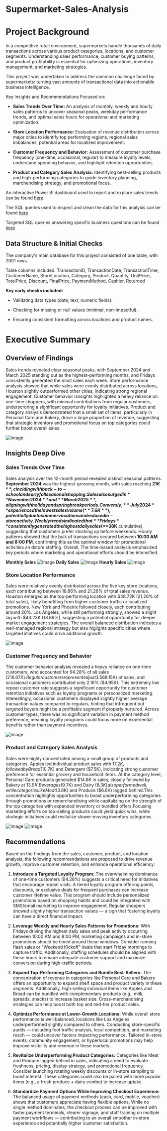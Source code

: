 # Supermarket-Sales-Analysis

# Project Background
In a competitive retail environment, supermarkets handle thousands of daily transactions across various product categories, locations, and customer segments. Understanding sales performance, customer buying patterns, and product profitability is essential for optimizing operations, inventory management, and marketing strategies.

This project was undertaken to address the common challenge faced by supermarkets: turning vast amounts of transactional data into actionable business intelligence. 

Key Insights and Recommendations Focused on:

- **Sales Trends Over Time:** An analysis of monthly, weekly and hourly sales patterns to uncover seasonal peaks, weekday performance trends, and optimal sales hours for operational and marketing optimization.

- **Store Location Performance:** Evaluation of revenue distribution across major cities to identify top performing regions, regional sales imbalances, potential areas for localized improvement.

- **Customer Frequency and Behavior:** Assessment of customer purchase frequency (one-time, occasional, regular) to measure loyalty levels, understand spending behavior, and highlight retention opportunities.

- **Product and Category Sales Analysis:** Identifying best-selling products and high-performing categories to guide inventory planning, marchendising stretegy, and promotional focus.


An interactive Power BI dashboard used to report and explore sales trends can be found [here](https://app.powerbi.com/links/HZlRLLXAl5?ctid=16d83ee6-254a-469d-a6cc-54e2ca2313e7&pbi_source=linkSh)

The SQL queries used to inspect and clean the data for this analysis can be found [here](https://github.com/Numb3rNinja/Quality-Assessment.git)

Targeted SQL queries answering specific business questions can be found [here](https://github.com/Numb3rNinja/Business-Questions.git
)



## Data Structure & Initial Checks
The company's main database for this project consisted of one table, with 2001 rows.

Table columns included: TransactionID, TransactionDate, TransactionTime, CustomerName, StoreLocation, Category, Product, Quantity, UnitPrice, TotalPrice, Discount, FinalPrice, PaymentMethod, Cashier, Returned

**Key early checks included:**

- Validating data types (date, text, numeric fields).

- Checking for missing or null values (minimal, non-impactful).

- Ensuring consistent formatting across locations and product names.


# Executive Summary

## Overview of Findings
Sales trends revealed clear seasonal peaks, with September 2024 and March 2025 standing out as the highest-performing months, and Fridays consistently generated the most sales each week. Store performance analysis showed that while sales were evenly distributed across locations, Houston slightly outperformed other cities, indicating strong regional engagement. Customer behavior isnsights highlighted a heavy reliance on one-time shoppers, with minimal contributions from regular customers, underscroring a significant opportunity for loyalty initiatives. Product and category analysis demonstrated that a small set of items, particularly in Personal Care and Bakery, drove a large proportion of revenue, suggesting that strategic inventory and promotional focus on top categories could further boost overall sales.

![Image](https://github.com/user-attachments/assets/d827453e-8898-49eb-a742-f557df3524d7)

## Insights Deep Dive

### Sales Trends Over Time
Sales analysis over the 12-month period revealed distinct seasonal patterns. **September 2024** was the highest-grossing month, with sales reaching **$21K**, cinciding with back-to-school and early fall seasonal shopping. Sales also surged in **November 2024** and **March 2025**, aligning with holiday and spring break periods. Conversly, **July 2024** experienced the lowest sales volume (**7.6K**), potentially due to summer vacations and reduced in-store activity.
Weekly trends indicated that **Fridays** consistently generated the highest daily sales (**$38K** cumulative), suggesting that customers prefer stocking up before weekends.
Hourly patterns showed that the bulk of transactions occured between **10:00 AM and 8:00 PM**, confirming this as the optimal window for promotional activities an dstore staffing. 
Overall, The time-based analysis emphasized key periods where marketing and operational efforts should be intensified.

**Monthly Sales** ![Image](https://github.com/user-attachments/assets/f7e9ba14-430a-4202-9184-3482080b5021)
**Daily Sales** ![Image](https://github.com/user-attachments/assets/28ed79bb-e1a5-41c3-86eb-e63a0b61aacb)
**Hourly Sales** ![Image](https://github.com/user-attachments/assets/36d9de26-a9ab-43ad-a5c8-44a9cc55fa62)


### Store Location Performance
Sales were relatively evenly distributed across the five key store locations, each contributing between 18.86% and 21.26% of total sales revenue. Houston emerged as the top-performing location with $48.72K (21.26% of total sales), likely benefiting from higher customer traffic or localized promotions. New York and Phoenix followed closely, each contributing around 20%. Los Angeles, while still performing strongly, showed a slight lag with $43.23K (18.86%), suggesting a potential opportunity for deeper market engagement strategies.
The overall balanced distribution indicates a well-managed regional strategy but also higlights specific cities where targeted iitiatives could drive additional growth.

![Image](https://github.com/user-attachments/assets/5c823dc5-1376-4858-a771-260d56f8df9f)



### Customer Frequency and Behavior
The customer behavior analysis revealed a heavy reliance on one-time customers, who accounted for 94.28% of all sales ($216.07K).
Regular customers represented just 3.56% ($8.15K) of sales, and occasional customers contributed only 2.16% ($4.95K).
This extremely low repeat customer rate suggests a significant opportunity for customer retention initiatives such as loyalty programs or personalized marketing.
Interestingly, occasional customers displayed slightly higher average transaction values compared to regulars, hinting that infrequent but targeted buyers might be a profitable segment if properly nurtured.
Across customer types, there was no significant variation in payment method preference, meaning loyalty programs could focus more on experiential benefits rather than payment incentives.

![Image](https://github.com/user-attachments/assets/2eb397e0-d232-47f1-bb5e-5ad55e9abbd4)


### Product and Category Sales Analysis

Sales were highly concentrated among a small group of products and categories. Apples led individual product sales with $17.2K, followed by Bread ($10.7K) and Detergent ($7.5K), indicating strong customer preference for essential grocery and household items.
At the category level, Personal Care products generated $14.6K in sales, closely followed by Bakery at $13.9K.Beverages ($9.7K) and Dairy ($8.3K) also performed well, while categories like Meat ($3.8K) and Produce ($6.6K) lagged behind.This concentration highlights opportunities to boost underperforming categories through promotions or remerchandising while capitalizing on the strength of the top categories with expanded inventory or bundled offers.Focusing marketing efforts on top-selling products could yield quick wins, while strategic initiatives could revitalize slower-moving inventory categories.

![Image](https://github.com/user-attachments/assets/45cb10df-578c-4f5c-9925-51bf074b9ffb)   ![Image](https://github.com/user-attachments/assets/5d3067f2-bbfa-4160-b142-bd88a1022fc5)

## Recommendations
Based on the findings from the sales, customer, product, and location analysis, the following recommendations are proposed to drive revenue growth, improve customer retention, and enhance operational efficiency:

1. **Introduce a Targeted Loyalty Program:**
The overwhelming dominance of one-time customers (94.28%) suggests a critical need for initiatives that encourage repeat visits. A tiered loyalty program offering points, discounts, or exclusive deals for frequent purchases can increase customer lifetime value. This program should include personalized promotions based on shopping habits and could be integrated with SMS/email marketing to improve engagement. Regular shoppers showed slightly higher transaction values — a sign that fostering loyalty can have a direct financial impact.

2. **Leverage Weekly and Hourly Sales Patterns for Promotions:**
With Fridays driving the highest daily sales and peak activity occurring between 10:00 AM and 8:00 PM, marketing campaigns and in-store promotions should be timed around these windows. Consider running flash sales or "Weekend Kickoff" deals that start Friday mornings to capture traffic. Additionally, staffing schedules should be aligned with these hours to ensure adequate customer support and maximize conversion during high-traffic periods.

3. **Expand Top-Performing Categories and Bundle Best-Sellers:**
The concentration of revenue in categories like Personal Care and Bakery offers an opportunity to expand shelf space and product variety in these segments. Additionally, high-selling individual items like Apples and Bread can be bundled with complementary products (e.g., milk, spreads, snacks) to increase basket size. Cross-merchandising strategies can help boost both top and mid-tier product sales.

4. **Optimize Performance at Lower-Growth Locations:**
While overall store performance is well balanced, locations like Los Angeles underperformed slightly compared to others. Conducting store-specific audits — including foot traffic analysis, local competition, and marketing reach — could uncover factors impacting performance. Tailored in-store events, community engagement, or hyperlocal promotions may help improve visibility and revenue in these markets.

5. **Revitalize Underperforming Product Categories:**
Categories like Meat and Produce lagged behind in sales, indicating a need to evaluate freshness, pricing, display strategy, and promotional frequency. Consider launching rotating weekly discounts or in-store sampling to boost interest. These categories could also be paired with more popular items (e.g., a fresh produce + dairy combo) to increase uptake.

6. **Standardize Payment Options While Improving Checkout Experience:**
The balanced usage of payment methods (cash, card, mobile, voucher) shows that customers appreciate having flexible options. While no single method dominates, the checkout process can be improved with faster payment terminals, clearer signage, and staff training on multiple payment workflows — contributing to an overall smoother in-store experience and potentially higher customer satisfaction.



